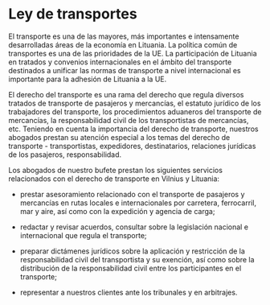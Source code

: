 # Ley de transportes

El transporte es una de las mayores, más importantes e intensamente desarrolladas áreas de la economía en Lituania. La política común de transportes es una de las prioridades de la UE. La participación de Lituania en tratados y convenios internacionales en el ámbito del transporte destinados a unificar las normas de transporte a nivel internacional es importante para la adhesión de Lituania a la UE.

El derecho del transporte es una rama del derecho que regula diversos tratados de transporte de pasajeros y mercancías, el estatuto jurídico de los trabajadores del transporte, los procedimientos aduaneros del transporte de mercancías, la responsabilidad civil de los transportistas de mercancías, etc. Teniendo en cuenta la importancia del derecho de transporte, nuestros abogados prestan su atención especial a los temas del derecho de transporte - transportistas, expedidores, destinatarios, relaciones jurídicas de los pasajeros, responsabilidad.

Los abogados de nuestro bufete prestan los siguientes servicios relacionados con el derecho de transporte en Vilnius y Lituania:

- prestar asesoramiento relacionado con el transporte de pasajeros y mercancías en rutas locales e internacionales por carretera, ferrocarril, mar y aire, así como con la expedición y agencia de carga;

- redactar y revisar acuerdos, consultar sobre la legislación nacional e internacional que regula el transporte;

- preparar dictámenes jurídicos sobre la aplicación y restricción de la responsabilidad civil del transportista y su exención, así como sobre la distribución de la responsabilidad civil entre los participantes en el transporte;

- representar a nuestros clientes ante los tribunales y en arbitrajes.
